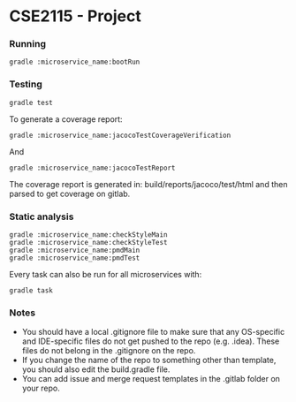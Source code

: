 # CSE2115 - Project

### Running 
`gradle :microservice_name:bootRun`

### Testing
```shell
gradle test
```

To generate a coverage report:
```shell
gradle :microservice_name:jacocoTestCoverageVerification
```


And
```shell
gradle :microservice_name:jacocoTestReport
```
The coverage report is generated in: build/reports/jacoco/test/html and then parsed to get coverage on gitlab.

### Static analysis
```shell
gradle :microservice_name:checkStyleMain
gradle :microservice_name:checkStyleTest
gradle :microservice_name:pmdMain
gradle :microservice_name:pmdTest
```
Every task can also be run for all microservices with:
```shell
gradle task
```

### Notes
- You should have a local .gitignore file to make sure that any OS-specific and IDE-specific files do not get pushed to the repo (e.g. .idea). These files do not belong in the .gitignore on the repo.
- If you change the name of the repo to something other than template, you should also edit the build.gradle file.
- You can add issue and merge request templates in the .gitlab folder on your repo. 
